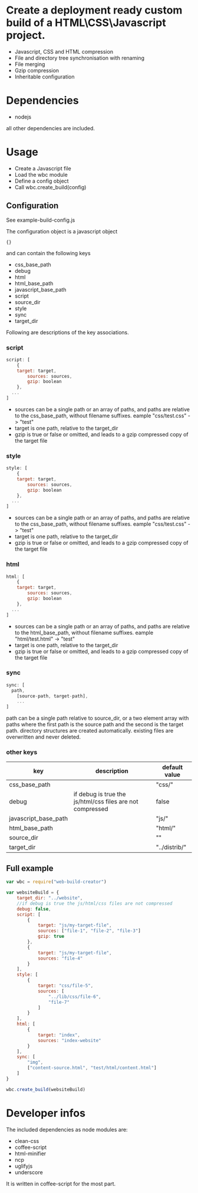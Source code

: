 # Create a deployment ready custom build of a HTML\CSS\Javascript project.

- Javascript, CSS and HTML compression
- File and directory tree synchronisation with renaming
- File merging
- Gzip compression
- Inheritable configuration

# Dependencies
- nodejs

all other dependencies are included.

# Usage
* Create a Javascript file
* Load the wbc module
* Define a config object
* Call wbc.create_build(config)

## Configuration
See example-build-config.js

The configuration object is a javascript object

``{}``

and can contain the following keys

- css_base_path
- debug
- html
- html_base_path
- javascript_base_path
- script
- source_dir
- style
- sync
- target_dir

Following are descriptions of the key associations.

### script
```javascript
script: [
	{
    target: target,
		sources: sources,
		gzip: boolean
	},
  ...
]
```

- sources can be a single path or an array of paths, and paths are relative to the css_base_path, without filename suffixes. eample "css/test.css" -> "test"
- target is one path, relative to the target_dir
- gzip is true or false or omitted, and leads to a gzip compressed copy of the target file

### style
```javascript
style: [
	{
    target: target,
		sources: sources,
		gzip: boolean
	},
  ...
]
```

- sources can be a single path or an array of paths, and paths are relative to the css_base_path, without filename suffixes. eample "css/test.css" -> "test"
- target is one path, relative to the target_dir
- gzip is true or false or omitted, and leads to a gzip compressed copy of the target file

### html
```javascript
html: [
	{
    target: target,
		sources: sources,
		gzip: boolean
	},
  ...
]
```

- sources can be a single path or an array of paths, and paths are relative to the html_base_path, without filename suffixes. eample "html/test.html" -> "test"
- target is one path, relative to the target_dir
- gzip is true or false or omitted, and leads to a gzip compressed copy of the target file

### sync
```javascript
sync: [
  path,
	[source-path, target-path],
	...
]
```

path can be a single path relative to source_dir, or a two element array with paths where the first path is the source path and the second is the target path.
directory structures are created automatically. existing files are overwritten and never deleted.

### other keys
|key|description|default value|
----|----|----
|css_base_path||"css/"|
|debug|if debug is true the js/html/css files are not compressed|false|
|javascript_base_path||"js/"|
|html_base_path||"html/"|
|source_dir||""|
|target_dir||"../distrib/"|

## Full example
```javascript
var wbc = require("web-build-creator")

var websiteBuild = {
	target_dir: "../website",
	//if debug is true the js/html/css files are not compressed
	debug: false,
	script: [
		{
			target: "js/my-target-file",
			sources: ["file-1", "file-2", "file-3"]
			gzip: true
		},
		{
			target: "js/my-target-file",
			sources: "file-4"
		}
	],
	style: [
		{
			target: "css/file-5",
			sources: [
				"../lib/css/file-6",
				"file-7"
			]
		}
	],
	html: [
		{
			target: "index",
			sources: "index-website"
		}
	],
	sync: [
		"img",
		["content-source.html", "test/html/content.html"]
	]
}

wbc.create_build(websiteBuild)
```

# Developer infos
The included dependencies as node modules are:

- clean-css
- coffee-script
- html-minifier
- ncp
- uglifyjs
- underscore

It is written in coffee-script for the most part.